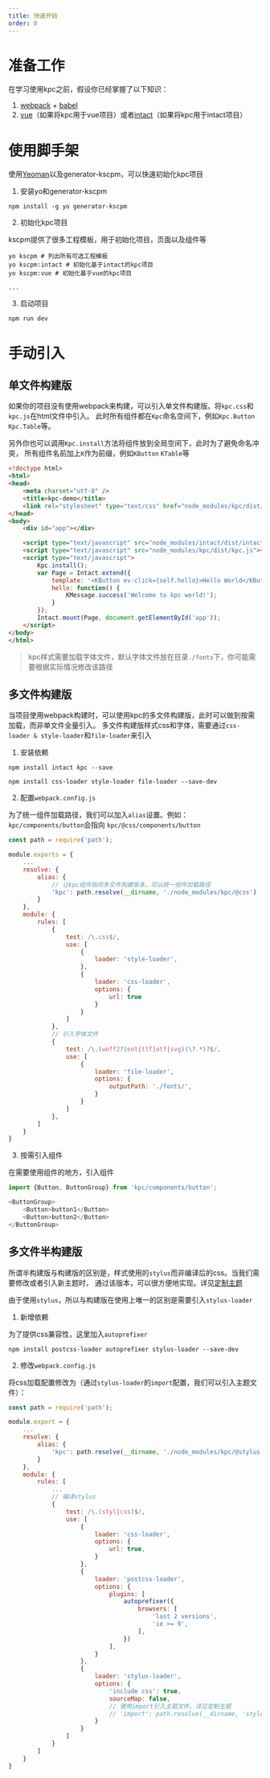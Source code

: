 ```yaml
---
title: 快速开始
order: 0
---
```


# 准备工作

在学习使用kpc之前，假设你已经掌握了以下知识：

1. [webpack][1] + [babel][2]
2. [vue][3]（如果将kpc用于vue项目）或者[intact][4]（如果将kpc用于intact项目）

# 使用脚手架

使用[Yeoman][5]以及generator-kscpm，可以快速初始化kpc项目

1. 安装yo和generator-kscpm

```shell
npm install -g yo generator-kscpm
```

2. 初始化kpc项目

kscpm提供了很多工程模板，用于初始化项目，页面以及组件等

```shell
yo kscpm # 列出所有可选工程模板
yo kscpm:intact # 初始化基于intact的kpc项目
yo kscpm:vue # 初始化基于vue的kpc项目

...
```

3. 启动项目

```shell
npm run dev
```

# 手动引入

## 单文件构建版

如果你的项目没有使用webpack来构建，可以引入单文件构建版。将`kpc.css`和`kpc.js`在html文件中引入。
此时所有组件都在`Kpc`命名空间下，例如`Kpc.Button` `Kpc.Table`等。

另外你也可以调用`Kpc.install`方法将组件放到全局空间下，此时为了避免命名冲突，
所有组件名前加上`K`作为前缀，例如`KButton` `KTable`等

```html
<!doctype html>
<html>
<head>
    <meta charset="utf-8" />
    <title>kpc-demo</title>
    <link rel="stylesheet" type="text/css" href="node_modules/kpc/dist/kpc.css" />
</head>
<body>
    <div id="app"></div>

    <script type="text/javascript" src="node_modules/intact/dist/intact.js"></script>
    <script type="text/javascript" src="node_modules/kpc/dist/kpc.js"></script>
    <script type="text/javascript">
        Kpc.install();
        var Page = Intact.extend({
            template: '<KButton ev-click={self.hello}>Hello World</KButton>',
            hello: function() {
                KMessage.success('Welcome to kpc world!');
            }
        });
        Intact.mount(Page, document.getElementById('app'));
    </script>
</body>
</html>
```

> kpc样式需要加载字体文件，默认字体文件放在目录`./fonts`下，你可能需要根据实际情况修改该路径

## 多文件构建版

当项目使用webpack构建时，可以使用kpc的多文件构建版，此时可以做到按需加载，而非单文件全量引入。
多文件构建版样式css和字体，需要通过`css-loader & style-loader`和`file-loader`来引入

1. 安装依赖

```shell
npm install intact kpc --save

npm install css-loader style-loader file-loader --save-dev
```

2. 配置`webpack.config.js`

为了统一组件加载路径，我们可以加入`alias`设置。例如：`kpc/components/button`会指向
`kpc/@css/components/button`

```js
const path = require('path');

module.exports = {
    ...
    resolve: {
        alias: {
            // 让kpc组件指向多文件构建版本，可以统一组件加载路径
            'kpc': path.resolve(__dirname, './node_modules/kpc/@css')
        }
    },
    module: {
        rules: [
            {
                test: /\.css$/,
                use: [
                    {
                        loader: 'style-loader',
                    },
                    {
                        loader: 'css-loader',
                        options: {
                            url: true
                        }
                    }
                ]
            },
            // 引入字体文件
            {
                test: /\.(woff2?|eot|ttf|otf|svg)(\?.*)?$/,
                use: [
                    {
                        loader: 'file-loader',
                        options: {
                            outputPath: './fonts/',
                        }
                    }
                ]
            },
        ]
    }
}
```

3. 按需引入组件

在需要使用组件的地方，引入组件

```js
import {Button, ButtonGroup} from 'kpc/components/button';

<ButtonGroup>
    <Button>button1</Button>
    <Button>button2</Button>
</ButtonGroup>
```

## 多文件半构建版

所谓半构建版与构建版的区别是，样式使用的`stylus`而非编译后的css。当我们需要修改或者引入新主题时，
通过该版本，可以很方便地实现。详见[定制主题]()

由于使用`stylus`，所以与构建版在使用上唯一的区别是需要引入`stylus-loader`

1. 新增依赖

为了提供css兼容性，这里加入`autoprefixer`

```shell
npm install postcss-loader autoprefixer stylus-loader --save-dev
```

2. 修改`webpack.config.js`

将css加载配置修改为（通过`stylus-loader`的`import`配置，我们可以引入主题文件）：

```js
const path = require('path');

module.export = {
    ...
    resolve: {
        alias: {
            'kpc': path.resolve(__dirname, './node_modules/kpc/@stylus')
        }
    },
    module: {
        rules: [
            ...
            // 编译stylus
            {
                test: /\.(styl|css)$/,
                use: [
                    {
                        loader: 'css-loader', 
                        options: {
                            url: true,
                        }
                    },
                    {
                        loader: 'postcss-loader',
                        options: {
                            plugins: [
                                autoprefixer({
                                    browsers: [
                                        'last 2 versions',
                                        'ie >= 9',
                                    ],
                                })
                            ],
                        }
                    },
                    {
                        loader: 'stylus-loader', 
                        options: {
                            'include css': true,
                            sourceMap: false,
                            // 使用import引入主题文件，详见定制主题
                            // 'import': path.resolve(__dirname, 'styles/themes/ksyun/index.styl'),
                        }
                    }
                ]
            }
        ]
    }
}
```

[1]: https://webpack.js.org/
[2]: https://babeljs.io/
[3]: https://cn.vuejs.org/index.html
[4]: http://javey.github.io/intact/
[5]: http://yeoman.io/

